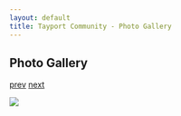 ```yaml
---
layout: default
title: Tayport Community - Photo Gallery
---
```

## Photo Gallery

[prev](http://tayport.org.uk/photo/11) [next](http://tayport.org.uk/photo/13)

![ ](http://tayport.org.uk/media/012.jpg " ")

